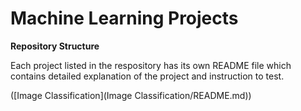 # Machine Learning Projects

**Repository Structure**

Each project listed in the respository has its own README file which contains detailed explanation of the project and instruction to test.

([Image Classification](Image Classification/README.md))

